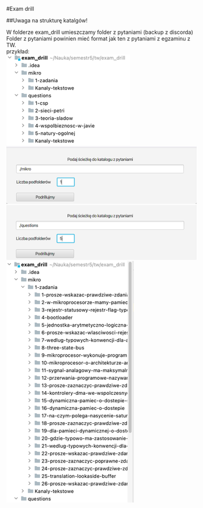 #Exam drill

##Uwaga na strukturę katalgów!

W folderze exam_drill umieszczamy folder z pytaniami (backup z discorda)  
Folder z pytaniami powinien mieć format jak ten z pytaniami z egzaminu z TW.  
przykład:  
![img_2.png](img_2.png)  ![img_3.png](img_3.png)  ![img_4.png](img_4.png)  ![img_5.png](img_5.png)